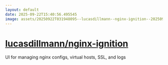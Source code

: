 ```yaml
---
layout: default
date: 2025-09-22T15:40:56.495545
image: assets/20250922T031948095--lucasdillmann--nginx-ignition--20250922T032328992--cropped.png
---
```


# [lucasdillmann/nginx-ignition](https://github.com/lucasdillmann/nginx-ignition)

UI for managing nginx configs, virtual hosts, SSL, and logs
